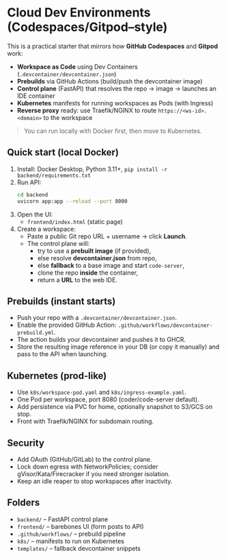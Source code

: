 # Cloud Dev Environments (Codespaces/Gitpod–style)

This is a practical starter that mirrors how **GitHub Codespaces** and **Gitpod** work:

- **Workspace as Code** using Dev Containers (`.devcontainer/devcontainer.json`)
- **Prebuilds** via GitHub Actions (build/push the devcontainer image)
- **Control plane** (FastAPI) that resolves the repo → image → launches an IDE container
- **Kubernetes** manifests for running workspaces as Pods (with Ingress)
- **Reverse proxy** ready: use Traefik/NGINX to route `https://<ws-id>.<domain>` to the workspace

> You can run locally with Docker first, then move to Kubernetes.

## Quick start (local Docker)

1. Install: Docker Desktop, Python 3.11+, `pip install -r backend/requirements.txt`
2. Run API:
   ```bash
   cd backend
   uvicorn app:app --reload --port 8000
   ```
3. Open the UI:
   - `frontend/index.html` (static page)
4. Create a workspace:
   - Paste a public Git repo URL + username → click **Launch**.
   - The control plane will:
     - try to use a **prebuilt image** (if provided),
     - else resolve **devcontainer.json** from repo,
     - else **fallback** to a base image and start `code-server`,
     - clone the repo **inside** the container,
     - return a **URL** to the web IDE.

## Prebuilds (instant starts)

- Push your repo with a `.devcontainer/devcontainer.json`.
- Enable the provided GitHub Action: `.github/workflows/devcontainer-prebuild.yml`.
- The action builds your devcontainer and pushes it to GHCR.
- Store the resulting image reference in your DB (or copy it manually) and pass to the API when launching.

## Kubernetes (prod-like)

- Use `k8s/workspace-pod.yaml` and `k8s/ingress-example.yaml`.
- One Pod per workspace, port 8080 (coder/code-server default).
- Add persistence via PVC for home, optionally snapshot to S3/GCS on stop.
- Front with Traefik/NGINX for subdomain routing.

## Security

- Add OAuth (GitHub/GitLab) to the control plane.
- Lock down egress with NetworkPolicies; consider gVisor/Kata/Firecracker if you need stronger isolation.
- Keep an idle reaper to stop workspaces after inactivity.

## Folders

- `backend/` – FastAPI control plane
- `frontend/` – barebones UI (form posts to API)
- `.github/workflows/` – prebuild pipeline
- `k8s/` – manifests to run on Kubernetes
- `templates/` – fallback devcontainer snippets

